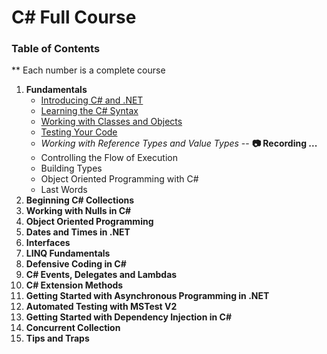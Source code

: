# C# Full Course
### Table of Contents
** Each number is a complete course 

1. **Fundamentals**
    * [Introducing C# and .NET](https://youtu.be/YkI4Ml5iVZU)
    * [Learning the C# Syntax](https://youtu.be/cG69eE4GIJI)
    * [Working with Classes and Objects](https://youtu.be/AcBxq7pubv0)
    * [Testing Your Code](https://youtu.be/6epmTk7SE3A)
    * _Working with Reference Types and Value Types_ -- **&#128247; Recording ...**
    * Controlling the Flow of Execution
    * Building Types
    * Object Oriented Programming with C#
    * Last Words
2. **Beginning C# Collections**
3. **Working with Nulls in C#**
4. **Object Oriented Programming**
5. **Dates and Times in .NET**
6. **Interfaces**
7. **LINQ Fundamentals**
8. **Defensive Coding in C#**
9. **C# Events, Delegates and Lambdas**
10. **C# Extension Methods**
11. **Getting Started with Asynchronous Programming in .NET**
12. **Automated Testing with MSTest V2**
13. **Getting Started with Dependency Injection in C#**
14. **Concurrent Collection**
15. **Tips and Traps**
